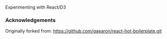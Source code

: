 Experimenting with React/D3

### Acknowledgements

Originally forked from: https://github.com/gaearon/react-hot-boilerplate.git
